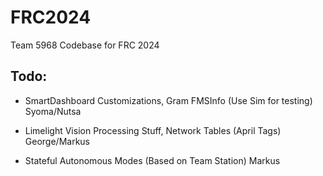 # FRC2024

Team 5968 Codebase for FRC 2024 

## Todo:

- SmartDashboard Customizations, Gram FMSInfo (Use Sim for testing) Syoma/Nutsa

- Limelight Vision Processing Stuff, Network Tables (April Tags) George/Markus

- Stateful Autonomous Modes (Based on Team Station) Markus
